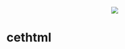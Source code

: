 <p align="center">
  <a href="http://cet.edu.in">
    <img src="http://i.imgur.com/p827li6.png">
  </a>
</p>


# cethtml